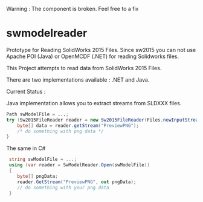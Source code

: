 Warning : The component is broken. Feel free to a fix

swmodelreader
=============

Prototype for Reading SolidWorks 2015 Files. Since sw2015 you can not use 
Apache POI (Java) or OpenMCDF (.NET) for reading Solidworks files.

This Project attempts to read data from SolidWorks 2015 Files.

There are two implementations available :  .NET and Java.

Current Status :

Java implementation allows you to extract streams from SLDXXX files.

```Java
Path swModelFile = ...;
try (Sw2015FileReader reader = new Sw2015FileReader(Files.newInputStream(swModelFile))) {
	byte[] data = reader.getStream("PreviewPNG");
	/* do something with png data */
}
```
The same in C#
```C#
 string swModelFile = ...;
 using (var reader = SwModelReader.Open(swModelFile))
 {
    byte[] pngData;
    reader.GetStream("PreviewPNG", out pngData);
    // do something with your png data 
 }
```


